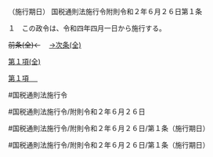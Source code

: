 （施行期日）
国税通則法施行令附則令和２年６月２６日第１条

１　この政令は、令和四年四月一日から施行する。

~~前条(全)←~~　  [→次条(全)](国税通則法施行＿令附則令和２年６月２６日第２条_.md)

[第１項(全)](国税通則法施行＿令附則令和２年６月２６日第１条第１項_.md)  

[第１項 　 ](国税通則法施行＿令附則令和２年６月２６日第１条第１項.md)  

#国税通則法施行令

#国税通則法施行令/附則令和２年６月２６日

#国税通則法施行令/附則令和２年６月２６日/第１条（施行期日）

#国税通則法施行令/附則令和２年６月２６日/第１条（施行期日）

